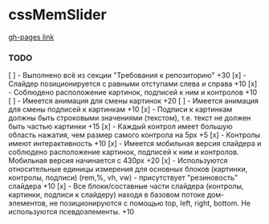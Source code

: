 # cssMemSlider

[gh-pages link](https://skyhobbit36.github.io/cssMemSlider/cssMemSlider/)

### TODO

[ ] - Выполнено всё из секции "Требования к репозиторию" +30
[x] - Слайдер позиционируется с равными отступами слева и справа +10
[x] - Соблюдено расположение картинок, подписей к ним и контролов +10
[ ] - Имеется анимация для смены картинок +20
[ ] - Имеется анимация для смены подписей к картинкам +10
[x] - Подписи к картинкам должны быть строковыми значениями (текстом), т.е. текст не должен быть частью картинки +15
[x] - Каждый контрол имеет большую область нажатия, чем размер самого контрола на 5px +5
[x] - Контролы имеют интерактивность +10
[x] - Имеется мобильная версия слайдера и соблюдено расположение картинок, подписей к ним и контролов. Мобильная версия начинается с 430px +20
[x] - Используются относительные единицы измерения для основных блоков (картинки, контролы, подписи) (rem,%, vh, vw) - присутствует "резиновость" слайдера +10
[x] - Все блоки/составные части слайдера (контролы, картинки, подписи к слайдеру) находя в базовом потоке дом-элементов, не позиционируются с помощью top, left, right, bottom. Не используются псевдоэлементы. +10